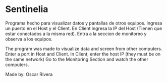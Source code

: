 # Sentinelia
Programa hecho para visualizar datos y pantallas de otros equipos.
Ingresa un puerto en el Host y el Client. En Client ingresa la IP del Host (Tienen que estar conectados a la misma red).
Entra a la seccion de monitoreo y observa a los equipos.

The program was made to visualize data and screen from other computers.
Enter a port in Host and Client. In Client, enter the host IP (they must be on the same network)
Go to the Monitoring Section and watch the other computers.

Made by: Oscar Rivera
